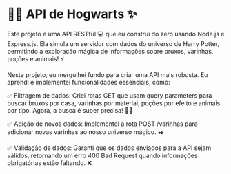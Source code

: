 # 🧙‍♂️ API de Hogwarts ✨
Este projeto é uma API RESTful 💻 que eu construí do zero usando Node.js e Express.js. Ela simula um servidor com dados do universo de Harry Potter, permitindo a exploração mágica de informações sobre bruxos, varinhas, poções e animais! ⚡

Neste projeto, eu mergulhei fundo para criar uma API mais robusta. Eu aprendi e implementei funcionalidades essenciais, como:

✅ Filtragem de dados: Criei rotas GET que usam query parameters para buscar bruxos por casa, varinhas por material, poções por efeito e animais por tipo. Agora, a busca é super precisa! 🕵️‍♀️

✅ Adição de novos dados: Implementei a rota POST /varinhas para adicionar novas varinhas ao nosso universo mágico. ✒️

✅ Validação de dados: Garanti que os dados enviados para a API sejam válidos, retornando um erro 400 Bad Request quando informações obrigatórias estão faltando. ❌